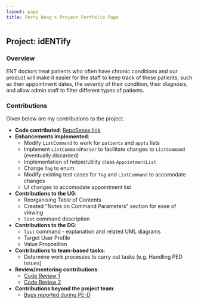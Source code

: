 ```yaml
---
layout: page
title: Perry Wong's Project Portfolio Page
---
```


## Project: idENTify


### Overview

ENT doctors treat patients who often have chronic conditions and our product will make it easier
for the staff to keep track of these patients, such as their appointment dates, the severity of their condition,
their diagnosis, and allow admin staff to filter different types of patients.

### Contributions

Given below are my contributions to the project.

* **Code contributed**: [RepoSense link](https://nus-cs2103-ay2223s1.github.io/tp-dashboard/?search=pwjj2000&breakdown=true&sort=groupTitle&sortWithin=title&since=2022-09-16&timeframe=commit&mergegroup=&groupSelect=groupByRepos&checkedFileTypes=docs~functional-code~test-code~other)
* **Enhancements implemented**:
  * Modify `ListCommand` to work for `patients` and `appts` lists
  * Implement `ListCommandParser` to facilitate changes to `ListCommand` (eventually discarded)
  * Implementation of helper/utility class `AppointmentList`
  * Change `Tag` to enum
  * Modify existing test cases for `Tag` and `ListCommand` to accomodate changes
  * UI changes to accomodate appointment list
* **Contributions to the UG**:
  * Reorganising Table of Contents
  * Created "Notes on Command Parameters" section for ease of viewing
  * `list` command description
* **Contributions to the DG**:
  * `list` command - explanation and related UML diagrams
  * Target User Profile
  * Value Proposition
* **Contributions to team-based tasks**:
  * Determine work processes to carry out tasks (e.g. Handling PED issues) 
* **Review/mentoring contributions**:
  * [Code Review 1](https://github.com/AY2223S1-CS2103T-T17-4/tp/pull/230)
  * [Code Review 2](https://github.com/AY2223S1-CS2103T-T17-4/tp/pull/145)
* **Contributions beyond the project team**:
  * [Bugs reported during PE-D](https://github.com/pwjj2000/ped/issues)
